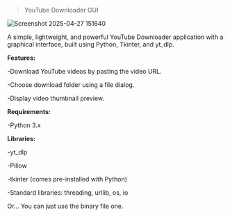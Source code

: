 > YouTube Downloader GUI

![Screenshot 2025-04-27 151640](https://github.com/user-attachments/assets/055365d0-29dd-4e42-8540-7dd8ad0b8d13)

A simple, lightweight, and powerful YouTube Downloader application with a graphical interface, built using Python, Tkinter, and yt_dlp.

**Features:**

-Download YouTube videos by pasting the video URL.

-Choose download folder using a file dialog.

-Display video thumbnail preview.

**Requirements:**

-Python 3.x

**Libraries:**

-yt_dlp

-Pillow

-tkinter (comes pre-installed with Python)

-Standard libraries: threading, urllib, os, io

Or... You can just use the binary file one.
